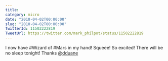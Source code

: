 ```yaml
---
title: 
category: micro
date: "2010-04-02T00:00:00"
slug: "2010-04-02T00:00:00"
TwitterId: 11502222819
TweetUrl: https://twitter.com/mark_philpot/status/11502222819
---
```


I now have #Wizard of #Mars in my hand! Squeee! So excited! There will be no
sleep tonight! Thanks [@dduane](https://twitter.com/dduane)
